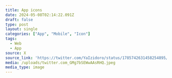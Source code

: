 ```yaml
---
title: App icons
date: 2024-05-08T02:14:22.091Z
draft: false
type: post
layout: single
categories: ["App", "Mobile", "Icon"]
tags:
  - Web
  - App
source: X
source_link: 'https://twitter.com/YaIzidoro/status/1785742631458254895/photo/1'
media: /uploads/twitter.com_GMg7bSEWwAAsRHQ.jpeg
media_type: image
---
```



